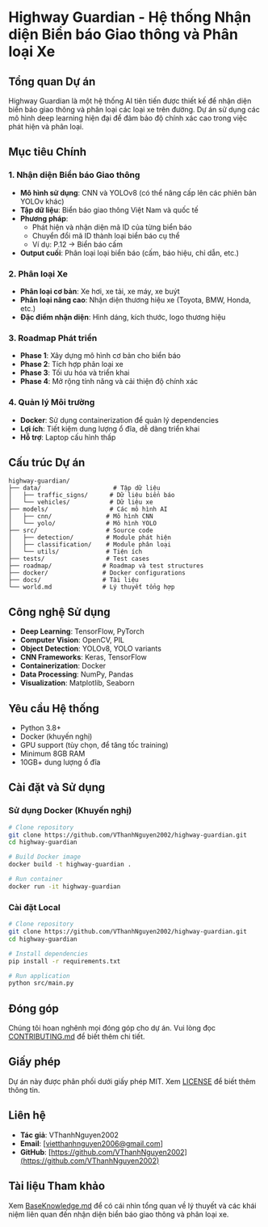 # Highway Guardian - Hệ thống Nhận diện Biển báo Giao thông và Phân loại Xe

## Tổng quan Dự án

Highway Guardian là một hệ thống AI tiên tiến được thiết kế để nhận diện biển báo giao thông và phân loại các loại xe trên đường. Dự án sử dụng các mô hình deep learning hiện đại để đảm bảo độ chính xác cao trong việc phát hiện và phân loại.

## Mục tiêu Chính

### 1. Nhận diện Biển báo Giao thông
- **Mô hình sử dụng**: CNN và YOLOv8 (có thể nâng cấp lên các phiên bản YOLOv khác)
- **Tập dữ liệu**: Biển báo giao thông Việt Nam và quốc tế
- **Phương pháp**: 
  - Phát hiện và nhận diện mã ID của từng biển báo
  - Chuyển đổi mã ID thành loại biển báo cụ thể
  - Ví dụ: P.12 → Biển báo cấm
- **Output cuối**: Phân loại loại biển báo (cấm, báo hiệu, chỉ dẫn, etc.)

### 2. Phân loại Xe
- **Phân loại cơ bản**: Xe hơi, xe tải, xe máy, xe buýt
- **Phân loại nâng cao**: Nhận diện thương hiệu xe (Toyota, BMW, Honda, etc.)
- **Đặc điểm nhận diện**: Hình dáng, kích thước, logo thương hiệu

### 3. Roadmap Phát triển
- **Phase 1**: Xây dựng mô hình cơ bản cho biển báo
- **Phase 2**: Tích hợp phân loại xe
- **Phase 3**: Tối ưu hóa và triển khai
- **Phase 4**: Mở rộng tính năng và cải thiện độ chính xác

### 4. Quản lý Môi trường
- **Docker**: Sử dụng containerization để quản lý dependencies
- **Lợi ích**: Tiết kiệm dung lượng ổ đĩa, dễ dàng triển khai
- **Hỗ trợ**: Laptop cấu hình thấp

## Cấu trúc Dự án

```
highway-guardian/
├── data/                    # Tập dữ liệu
│   ├── traffic_signs/      # Dữ liệu biển báo
│   └── vehicles/           # Dữ liệu xe
├── models/                 # Các mô hình AI
│   ├── cnn/               # Mô hình CNN
│   └── yolo/              # Mô hình YOLO
├── src/                   # Source code
│   ├── detection/         # Module phát hiện
│   ├── classification/    # Module phân loại
│   └── utils/             # Tiện ích
├── tests/                 # Test cases
├── roadmap/              # Roadmap và test structures
├── docker/               # Docker configurations
├── docs/                 # Tài liệu
└── world.md              # Lý thuyết tổng hợp
```

## Công nghệ Sử dụng

- **Deep Learning**: TensorFlow, PyTorch
- **Computer Vision**: OpenCV, PIL
- **Object Detection**: YOLOv8, YOLO variants
- **CNN Frameworks**: Keras, TensorFlow
- **Containerization**: Docker
- **Data Processing**: NumPy, Pandas
- **Visualization**: Matplotlib, Seaborn

## Yêu cầu Hệ thống

- Python 3.8+
- Docker (khuyến nghị)
- GPU support (tùy chọn, để tăng tốc training)
- Minimum 8GB RAM
- 10GB+ dung lượng ổ đĩa

## Cài đặt và Sử dụng

### Sử dụng Docker (Khuyến nghị)
```bash
# Clone repository
git clone https://github.com/VThanhNguyen2002/highway-guardian.git
cd highway-guardian

# Build Docker image
docker build -t highway-guardian .

# Run container
docker run -it highway-guardian
```

### Cài đặt Local
```bash
# Clone repository
git clone https://github.com/VThanhNguyen2002/highway-guardian.git
cd highway-guardian

# Install dependencies
pip install -r requirements.txt

# Run application
python src/main.py
```

## Đóng góp

Chúng tôi hoan nghênh mọi đóng góp cho dự án. Vui lòng đọc [CONTRIBUTING.md](CONTRIBUTING.md) để biết thêm chi tiết.

## Giấy phép

Dự án này được phân phối dưới giấy phép MIT. Xem [LICENSE](LICENSE) để biết thêm thông tin.

## Liên hệ

- **Tác giả**: VThanhNguyen2002
- **Email**: [vietthanhnguyen2006@gmail.com]
- **GitHub**: [https://github.com/VThanhNguyen2002](https://github.com/VThanhNguyen2002)

## Tài liệu Tham khảo

Xem [BaseKnowledge.md](BaseKnowledge.md) để có cái nhìn tổng quan về lý thuyết và các khái niệm liên quan đến nhận diện biển báo giao thông và phân loại xe.